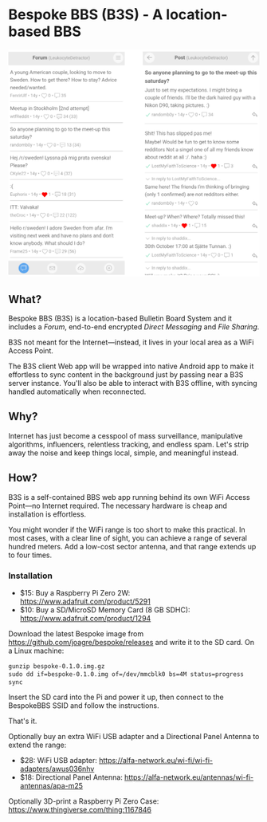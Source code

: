 # Bespoke BBS (B3S) - A location-based BBS

![Screenshots](doc/snapshots.png)

## What?

Bespoke BBS (B3S) is a location-based Bulletin Board System and it
includes a *Forum*, end-to-end encrypted *Direct Messaging* and *File
Sharing*.

B3S not meant for the Internet—instead, it lives in your local area as
a WiFi Access Point.

The B3S client Web app will be wrapped into native Android app to make
it effortless to sync content in the background just by passing near a
B3S server instance. You'll also be able to interact with B3S offline,
with syncing handled automatically when reconnected.

## Why?

Internet has just become a cesspool of mass surveillance, manipulative
algorithms, influencers, relentless tracking, and endless spam. Let's
strip away the noise and keep things local, simple, and meaningful
instead.

## How?

B3S is a self-contained BBS web app running behind its own WiFi Access
Point—no Internet required. The necessary hardware is cheap and
installation is effortless.

You might wonder if the WiFi range is too short to make this
practical. In most cases, with a clear line of sight, you can achieve
a range of several hundred meters. Add a low-cost sector antenna, and
that range extends up to four times.

### Installation

* $15: Buy a Raspberry Pi Zero 2W: https://www.adafruit.com/product/5291
* $10: Buy a SD/MicroSD Memory Card (8 GB SDHC):
  https://www.adafruit.com/product/1294

Download the latest Bespoke image from
https://github.com/joagre/bespoke/releases and write it to the SD
card. On a Linux machine:

```
gunzip bespoke-0.1.0.img.gz
sudo dd if=bespoke-0.1.0.img of=/dev/mmcblk0 bs=4M status=progress
sync
```

Insert the SD card into the Pi and power it up, then connect to the
BespokeBBS SSID and follow the instructions.

That's it.

Optionally buy an extra WiFi USB adapter and a Directional Panel
Antenna to extend the range:

* $28: WiFi USB adapter:
  https://alfa-network.eu/wi-fi/wi-fi-adapters/awus036nhv
* $18: Directional Panel Antenna:
  https://alfa-network.eu/antennas/wi-fi-antennas/apa-m25

Optionally 3D-print a Raspberry Pi Zero Case:
https://www.thingiverse.com/thing:1167846
